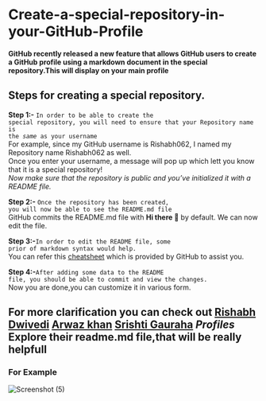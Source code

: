 # Create-a-special-repository-in-your-GitHub-Profile
**GitHub recently released a new feature that allows GitHub users to create a GitHub profile using a markdown document in the special repository.This will display on your main profile**

## Steps for creating a special repository.

**Step 1:-** <code>In order to be able to create the special repository, you will need to ensure that your Repository name is the *same* as your username</code><br>For example, since my GitHub username is Rishabh062, I named my Repository name Rishabh062 as well.<br>Once you enter your username, a message will pop up which lett you know that it is a special repository!<br>*Now make sure that the repository is public and you’ve initialized it with a README file.*<br>

**Step 2:-** <code>Once the repository has been created, you will now be able to see the README.md file</code><br>GitHub commits the README.md file with **Hi there 👋** by default. We can now edit the file.<br>

**Step 3:-**<code>In order to edit the README file, some prior of markdown syntax would help.</code><br>You can refer this [cheatsheet](https://guides.github.com/pdfs/markdown-cheatsheet-online.pd) which is provided by GitHub to assist you.

**Step 4:-**<code>After adding some data to the README file, you should be able to commit and view the changes.</code><br>Now you are done,you can customize it in various form.

## For more clarification you can check out [Rishabh Dwivedi](https://github.com/Rishabh062/Rishabh062) [Arwaz khan](https://github.com/arwazkhan189/arwazkhan189) [Srishti Gauraha](https://github.com/Srishti44-g/Srishti44-g) *Profiles* **Explore their readme.md file,that will be really helpfull**<br>

### **For Example**
![Screenshot (5)](https://user-images.githubusercontent.com/57454462/105637422-820c9c00-5e93-11eb-97b8-2bce6f785071.png)
